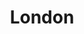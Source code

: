 ---
title:      "London"
post_path:  2017-11-12-london
lon:				-0.241681,11
lat:				51.5285582
date_start:	2017_11_12
date_end:		2017_11_19
---